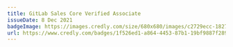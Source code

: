 ```yaml
---
title: GitLab Sales Core Verified Associate
issueDate: 8 Dec 2021
badgeImage: https://images.credly.com/size/680x680/images/c2729ecc-1827-41dd-b223-486d4c1d4def/image.png
url: https://www.credly.com/badges/1f526ed1-a864-4453-87b1-19bf9887f289/public_url
---
```

